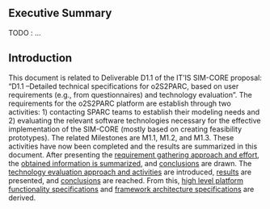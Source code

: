 ## Executive Summary
TODO : ...


## Introduction
This document is related to Deliverable D1.1 of the IT’IS SIM-CORE proposal: “D1.1 –Detailed technical specifications for o2S2PARC, based on user requirements (e.g., from questionnaires) and technology evaluation”. The requirements for the o2S2PARC platform are establish through two activities: 1) contacting SPARC teams to establish their modeling needs and 2) evaluating the relevant software technologies necessary for the effective implementation of the SIM-CORE (mostly based on creating feasibility prototypes). The related Milestones are M1.1, M1.2, and M1.3. These activities have now been completed and the results are summarized in this document. After presenting the [requirement gathering approach and effort](./reqs/methodology.md), the [obtained information is summarized](./reqs/results.md), and [conclusions](./reqs/conclusions.md) are drawn. The [technology evaluation approach and activities](./tech/methodology.md) are introduced, [results](./tech/parts/) are presented, and [conclusions](./tech/conclusion.md) are reached. From this, [high level platform functionality specifications](./specs/high-level.md) and [framework architecture specifications](./specs/low-level.md) are derived.
